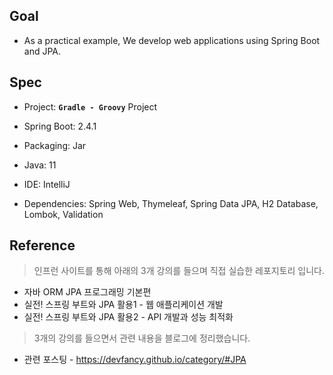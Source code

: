 ## Goal

* As a practical example, We develop web applications using Spring Boot and JPA.

## Spec

* Project: **`Gradle - Groovy`** Project

* Spring Boot: 2.4.1

* Packaging: Jar

* Java: 11

* IDE: IntelliJ

* Dependencies: Spring Web, Thymeleaf, Spring Data JPA, H2 Database, Lombok, Validation


## Reference

> 인프런 사이트를 통해 아래의 3개 강의를 들으며 직접 실습한 레포지토리 입니다. 

* 자바 ORM JPA 프로그래밍 기본편
* 실전! 스프링 부트와 JPA 활용1 - 웹 애플리케이션 개발
* 실전! 스프링 부트와 JPA 활용2 - API 개발과 성능 최적화

> 3개의 강의를 들으면서 관련 내용을 블로그에 정리했습니다.

* 관련 포스팅 - https://devfancy.github.io/category/#JPA

